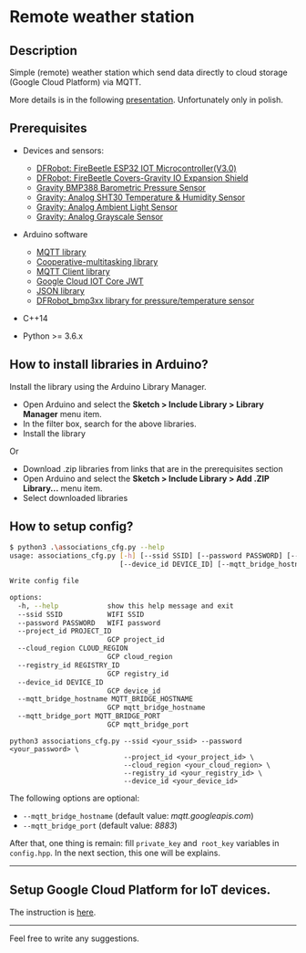 # Remote weather station

## Description

Simple (remote) weather station which send data directly to cloud storage (Google Cloud Platform) via MQTT.

More details is in the following [presentation](/docs/zdalna_stacja_pogodowa_michal_nowak.pdf). Unfortunately only in polish.

## Prerequisites

* Devices and sensors:
  - [DFRobot: FireBeetle ESP32 IOT Microcontroller(V3.0)](https://wiki.dfrobot.com/FireBeetle_ESP32_IOT_Microcontroller(V3.0)__Supports_Wi-Fi_&_Bluetooth__SKU__DFR0478)
  - [DFRobot: FireBeetle Covers-Gravity IO Expansion Shield](https://wiki.dfrobot.com/FireBeetle_Covers-Gravity_I_O_Expansion_Shield_SKU__DFR0483)
  - [Gravity BMP388 Barometric Pressure Sensor](https://wiki.dfrobot.com/Gravity_BMP280_Barometric_Pressure_Sensors_SKU_SEN0251)
  - [Gravity: Analog SHT30 Temperature & Humidity Sensor](https://wiki.dfrobot.com/Gravity:%20Analog%20SHT30%20Temp.%20&%20RH%20Sensor_SKU_DFR0588)
  - [Gravity: Analog Ambient Light Sensor](https://wiki.dfrobot.com/DFRobot_Ambient_Light_Sensor_SKU_DFR0026)
  - [Gravity: Analog Grayscale Sensor](https://wiki.dfrobot.com/Analog_Grayscale_Sensor_V2_SKU_DFR0022)

* Arduino software
  - [MQTT library](https://www.arduino.cc/reference/en/libraries/mqtt/)
  - [Cooperative-multitasking library](https://www.arduino.cc/reference/en/libraries/cooperative-multitasking/)
  - [MQTT Client library](https://www.arduino.cc/reference/en/libraries/mqtt-client/)
  - [Google Cloud IOT Core JWT](externals/Google_Cloud_IoT_Core_JWT.zip)
  - [JSON library](https://www.arduino.cc/reference/en/libraries/arduinojson/)
  - [DFRobot_bmp3xx library for pressure/temperature sensor](https://www.arduino.cc/reference/en/libraries/dfrobot_bmp3xx/)
* C++14
* Python >= 3.6.x

## How to install libraries in Arduino?

Install the library using the Arduino Library Manager.

* Open Arduino and select the **Sketch > Include Library > Library Manager**
menu item.
* In the filter box, search for the above libraries.
* Install the library

Or
* Download .zip libraries from links that are in the prerequisites section
* Open Arduino and select the **Sketch > Include Library > Add .ZIP Library...**
menu item.
* Select downloaded libraries

## How to setup config?
```bash
$ python3 .\associations_cfg.py --help
usage: associations_cfg.py [-h] [--ssid SSID] [--password PASSWORD] [--project_id PROJECT_ID] [--cloud_region CLOUD_REGION] [--registry_id REGISTRY_ID]
                           [--device_id DEVICE_ID] [--mqtt_bridge_hostname MQTT_BRIDGE_HOSTNAME] [--mqtt_bridge_port MQTT_BRIDGE_PORT]

Write config file

options:
  -h, --help            show this help message and exit
  --ssid SSID           WIFI SSID
  --password PASSWORD   WIFI password
  --project_id PROJECT_ID
                        GCP project_id
  --cloud_region CLOUD_REGION
                        GCP cloud_region
  --registry_id REGISTRY_ID
                        GCP registry_id
  --device_id DEVICE_ID
                        GCP device_id
  --mqtt_bridge_hostname MQTT_BRIDGE_HOSTNAME
                        GCP mqtt_bridge_hostname
  --mqtt_bridge_port MQTT_BRIDGE_PORT
                        GCP mqtt_bridge_port
```

```
python3 associations_cfg.py --ssid <your_ssid> --password <your_password> \
                            --project_id <your_project_id> \
                            --cloud_region <your_cloud_region> \
                            --registry_id <your_registry_id> \
                            --device_id <your_device_id>
```

The following options are optional:
  - `--mqtt_bridge_hostname` (default value: *mqtt.googleapis.com*)
  - `--mqtt_bridge_port` (default value: *8883*)


After that, one thing is remain: fill `private_key` and` root_key` variables in `config.hpp`.
In the next section, this one will be explains.

---

## Setup Google Cloud Platform for IoT devices.

The instruction is [here](https://github.com/GoogleCloudPlatform/google-cloud-iot-arduino).

---

Feel free to write any suggestions.
